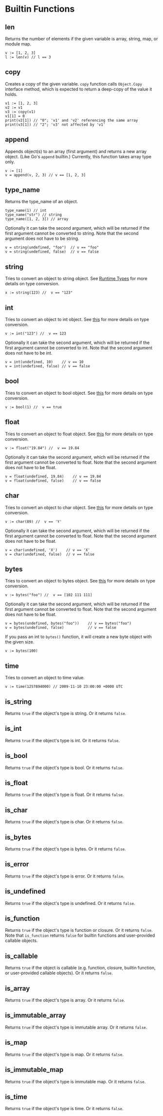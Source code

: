 # Builtin Functions

## len

Returns the number of elements if the given variable is array, string, map, or module map.

```golang
v := [1, 2, 3]
l := len(v) // l == 3
```

## copy

Creates a copy of the given variable. `copy` function calls `Object.Copy` interface method, which is expected to return a deep-copy of the value it holds.

```golang
v1 := [1, 2, 3]
v2 := v1
v3 := copy(v1)
v1[1] = 0
print(v2[1]) // "0"; 'v1' and 'v2' referencing the same array
print(v3[1]) // "2"; 'v3' not affected by 'v1'
```

## append

Appends object(s) to an array (first argument) and returns a new array object. (Like Go's `append` builtin.) Currently, this function takes array type only.

```golang
v := [1]
v = append(v, 2, 3) // v == [1, 2, 3]
```

## type_name

Returns the type_name of an object.

```golang
type_name(1) // int
type_name("str") // string
type_name([1, 2, 3]) // array
```


Optionally it can take the second argument, which will be returned if the first argument cannot be converted to string. Note that the second argument does not have to be string.

```golang
v = string(undefined, "foo")  // v == "foo"
v = string(undefined, false)  // v == false 
```

## string

Tries to convert an object to string object. See [Runtime Types](https://github.com/d5/tengo/blob/master/docs/runtime-types.md) for more details on type conversion.

```golang
x := string(123) //  v == "123"
```

## int

Tries to convert an object to int object. See [this](https://github.com/d5/tengo/blob/master/docs/runtime-types.md) for more details on type conversion.

```golang
v := int("123") //  v == 123
```

Optionally it can take the second argument, which will be returned if the first argument cannot be converted to int. Note that the second argument does not have to be int.

```golang
v = int(undefined, 10)    // v == 10
v = int(undefined, false) // v == false 
```

## bool

Tries to convert an object to bool object. See [this](https://github.com/d5/tengo/blob/master/docs/runtime-types.md) for more details on type conversion.

```golang
v := bool(1) //  v == true
```

## float

Tries to convert an object to float object. See [this](https://github.com/d5/tengo/blob/master/docs/runtime-types.md) for more details on type conversion.

```golang
v := float("19.84") //  v == 19.84
```

Optionally it can take the second argument, which will be returned if the first argument cannot be converted to float. Note that the second argument does not have to be float.

```golang
v = float(undefined, 19.84)    // v == 19.84
v = float(undefined, false)    // v == false 
```

## char

Tries to convert an object to char object. See [this](https://github.com/d5/tengo/blob/master/docs/runtime-types.md) for more details on type conversion.

```golang
v := char(89) //  v == 'Y'
```

Optionally it can take the second argument, which will be returned if the first argument cannot be converted to float. Note that the second argument does not have to be float.

```golang
v = char(undefined, 'X')    // v == 'X'
v = char(undefined, false)  // v == false 
```

## bytes

Tries to convert an object to bytes object. See [this](https://github.com/d5/tengo/blob/master/docs/runtime-types.md) for more details on type conversion.

```golang
v := bytes("foo") //  v == [102 111 111]
```

Optionally it can take the second argument, which will be returned if the first argument cannot be converted to float. Note that the second argument does not have to be float.

```golang
v = bytes(undefined, bytes("foo"))    // v == bytes("foo")
v = bytes(undefined, false)           // v == false 
```

If you pass an int to `bytes()` function, it will create a new byte object with the given size.

```golang
v := bytes(100)
```

## time

Tries to convert an object to time value.

```golang
v := time(1257894000) // 2009-11-10 23:00:00 +0000 UTC
```

## is_string

Returns `true` if the object's type is string. Or it returns `false`.

## is_int

Returns `true` if the object's type is int. Or it returns `false`.

## is_bool

Returns `true` if the object's type is bool. Or it returns `false`.

## is_float

Returns `true` if the object's type is float. Or it returns `false`.

## is_char

Returns `true` if the object's type is char. Or it returns `false`.

## is_bytes

Returns `true` if the object's type is bytes. Or it returns `false`.

## is_error

Returns `true` if the object's type is error. Or it returns `false`.

## is_undefined

Returns `true` if the object's type is undefined. Or it returns `false`.

## is_function

Returns `true` if the object's type is function or closure. Or it returns `false`. Note that `is_function` returns `false` for builtin functions and user-provided callable objects. 

## is_callable

Returns `true` if the object is callable (e.g. function, closure, builtin function, or user-provided callable objects). Or it returns `false`.

## is_array

Returns `true` if the object's type is array. Or it returns `false`.

## is_immutable_array

Returns `true` if the object's type is immutable array. Or it returns `false`.

## is_map

Returns `true` if the object's type is map. Or it returns `false`.

## is_immutable_map

Returns `true` if the object's type is immutable map. Or it returns `false`.

## is_time

Returns `true` if the object's type is time. Or it returns `false`.
